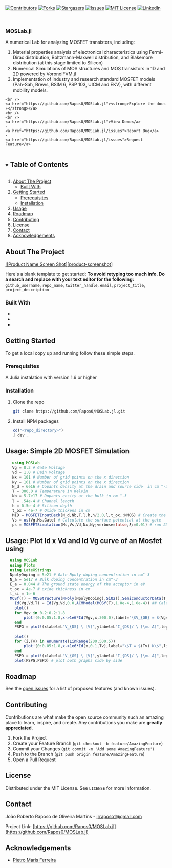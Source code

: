 <!--
*** Thanks for checking out the Best-README-Template. If you have a suggestion
*** that would make this better, please fork the repo and create a pull request
*** or simply open an issue with the tag "enhancement".
*** Thanks again! Now go create something AMAZING! :D
***
***
***
*** To avoid retyping too much info. Do a search and replace for the following:
*** github_username, repo_name, twitter_handle, email, project_title, project_description
-->



<!-- PROJECT SHIELDS -->
<!--
*** I'm using markdown "reference style" links for readability.
*** Reference links are enclosed in brackets [ ] instead of parentheses ( ).
*** See the bottom of this document for the declaration of the reference variables
*** for contributors-url, forks-url, etc. This is an optional, concise syntax you may use.
*** https://www.markdownguide.org/basic-syntax/#reference-style-links
-->
[![Contributors][contributors-shield]][contributors-url]
[![Forks][forks-shield]][forks-url]
[![Stargazers][stars-shield]][stars-url]
[![Issues][issues-shield]][issues-url]
[![MIT License][license-shield]][license-url]
[![LinkedIn][linkedin-shield]][linkedin-url]



<!-- PROJECT LOGO -->
<br />

  ### MOSLab.jl

  A numerical Lab for analyzing MOSFET transistors, including:
  
  1.	Material properties analysis of electronical characteristics using Fermi-Dirac distribution, Boltzmann-Maxwell distribution, and Blakemore distribution (at this stage limited to Silicon)
  2.	Numerical Simulations of MOS structures and MOS transistors in 1D and 2D powered by VoronoiFVM.jl
  3.	Implementation of industry and research standard MOSFET models (Pah-Sah, Brews, BSIM 6, PSP 103, UICM and EKV), with different mobility models.

    <br />
    <a href="https://github.com/Rapos0/MOSLab.jl"><strong>Explore the docs »</strong></a>
    <br />
    <br />
    <a href="https://github.com/Rapos0/MOSLab.jl">View Demo</a>
    ·
    <a href="https://github.com/Rapos0/MOSLab.jl/issues">Report Bug</a>
    ·
    <a href="https://github.com/Rapos0/MOSLab.jl/issues">Request Feature</a>
  </p>
</p>



<!-- TABLE OF CONTENTS -->
<details open="open">
  <summary><h2 style="display: inline-block">Table of Contents</h2></summary>
  <ol>
    <li>
      <a href="#about-the-project">About The Project</a>
      <ul>
        <li><a href="#built-with">Built With</a></li>
      </ul>
    </li>
    <li>
      <a href="#getting-started">Getting Started</a>
      <ul>
        <li><a href="#prerequisites">Prerequisites</a></li>
        <li><a href="#installation">Installation</a></li>
      </ul>
    </li>
    <li><a href="#usage">Usage</a></li>
    <li><a href="#roadmap">Roadmap</a></li>
    <li><a href="#contributing">Contributing</a></li>
    <li><a href="#license">License</a></li>
    <li><a href="#contact">Contact</a></li>
    <li><a href="#acknowledgements">Acknowledgements</a></li>
  </ol>
</details>



<!-- ABOUT THE PROJECT -->
## About The Project

[![Product Name Screen Shot][product-screenshot]](https://example.com)

Here's a blank template to get started:
**To avoid retyping too much info. Do a search and replace with your text editor for the following:**
`github_username`, `repo_name`, `twitter_handle`, `email`, `project_title`, `project_description`


### Built With

* []()
* []()
* []()



<!-- GETTING STARTED -->
## Getting Started

To get a local copy up and running follow these simple steps.

### Prerequisites

A Julia instalation with version 1.6 or higher
### Installation

1. Clone the repo
   ```sh
   git clone https://github.com/Rapos0/MOSLab.jl.git
   ```
2. Install NPM packages
   ```julia
   cd("<repo_directory>")
   ] dev .
   ```



<!-- USAGE EXAMPLES -->
## Usage: Simple 2D MOSFET Simulation 
 ```julia
    using MOSLab
    Vg = 0.3 # Gate Voltage
    Vd = 1.0 # Dain Voltage
    Nx = 101 # Number of grid points on the x direction
    Ny = 101 # Number of grid points on the x direction
    N_d = 6e16 # Dopants density at the drain and source side  in cm ^-3
    T = 300.0 # Temperature in Kelvin
    Nb = 5.7e17 # Dopants ensity at the bulk in cm ^-3
    l = .54e-4 # Channel length
    h = 0.5e-4 # Silicon depth
    t_ox = 4e-7 # Oxide thickens in cm
    MID = MOSFETInputDeck(N_d,Nb,T,l,h,h/2.0,l,t_ox,:NMOS) # Create the input deck for an NMOS transistor
    Vs = ψs(Vg,Ms.Gate) # Calculate the surface potential at the gate
    ps = MOSFETSimulation(Ms,Vs,Vd,Nx,Ny;verbose=false,ξ₀=0.01) # run 2D MOSFET simulation
   ```
## Usage: Plot Id x Vd and Id Vg curve of an Mosfet using 

```julia
  using MOSLab
  using Plots
  using LateXStrings
  NpolyDoping = 5e21 # Gate Npoly doping concentration in cm^-3
  N_a = 5e17 # Bulk doping concentration in cm^-3
  E_a = 0.044 # The ground state energy of the acceptor in eV
  t_ox = 4e-7 # oxide thickness in cm
  t_si = 1e-6
  MOSf(T) = MOSStructure(NPoly(NpolyDoping),SiO2(),SemiconductorData(T,BoltzmanDist(),PSilicon(N_a,E_a)),t_ox,t_si) ## Calculate Parameters of a MOS Structure the given parameters using Boltzman Distribution at temperature T 
	Id(Vg,Vd,T) = Id(Vg,Vd,0.0,ACMModel(MOSf(T),1.0e-4,1.0e-4)) ## Calculate the Current using the ACM Model of a transistor having the parameters from MOSf(T) and W =1.0 um, L = 1.0 um, similar contructors are available for the other models
	plot()
	for Vgv in 0.2:0.2:1.8
		plot!(0:0.05:1.8,x->1e6*Id(Vgv,x,300.0),label="\$V_{GB} = $(Vgv) V\$") # plot Id, Vd characteristics for different VGB
	end
	PSPG = plot!(xlabel=L"V_{DS} \ [V]",ylabel=L"I_{DS}/ \ [\mu A]",legend=:topleft)
	
	plot()
	for (i,Tv) in enumerate(LinRange(200,500,5))
		plot!(0:0.05:1.8,x->1e6*Id(x,0.1,Tv),label="\$T = $(Tv) K\$",linecolor=CList2[i]) # plot Id, Vg characteristics for different Temperatures
	end
	PSPD = plot!(xlabel=L"V_{GS} \ [V]",ylabel=L"I_{DS}/ \ [\mu A]",legend=:topleft)
	plot(PSPG,PSPD) # plot both graphs side by side
```



<!-- ROADMAP -->
## Roadmap

See the [open issues](https://github.com/Rapos0/MOSLab.jl/issues) for a list of proposed features (and known issues).



<!-- CONTRIBUTING -->
## Contributing

Contributions are what make the open source community such an amazing place to learn, inspire, and create. Any contributions you make are **greatly appreciated**.

1. Fork the Project
2. Create your Feature Branch (`git checkout -b feature/AmazingFeature`)
3. Commit your Changes (`git commit -m 'Add some AmazingFeature'`)
4. Push to the Branch (`git push origin feature/AmazingFeature`)
5. Open a Pull Request



<!-- LICENSE -->
## License

Distributed under the MIT License. See `LICENSE` for more information.



<!-- CONTACT -->
## Contact

João Roberto Raposo de Oliveira Martins - jrraposo1@gmail.com

Project Link: [https://github.com/Rapos0/MOSLab.jl](https://github.com/Rapos0/MOSLab.jl)



<!-- ACKNOWLEDGEMENTS -->
## Acknowledgements

* [Pietro Maris Ferreira](https://github.com/DrPiBlacksmith)





<!-- MARKDOWN LINKS & IMAGES -->
<!-- https://www.markdownguide.org/basic-syntax/#reference-style-links -->
[contributors-shield]: https://img.shields.io/github/contributors/github_username/repo.svg?style=for-the-badge
[contributors-url]: https://github.com/Rapos0/MOSLab.jl/graphs/contributors
[forks-shield]: https://img.shields.io/github/forks/github_username/repo.svg?style=for-the-badge
[forks-url]: https://github.com/Rapos0/MOSLab.jl/network/members
[stars-shield]: https://img.shields.io/github/stars/github_username/repo.svg?style=for-the-badge
[stars-url]: https://github.com/Rapos0/MOSLab.jl/stargazers
[issues-shield]: https://img.shields.io/github/issues/github_username/repo.svg?style=for-the-badge
[issues-url]: https://github.com/Rapos0/MOSLab.jl/issues
[license-shield]: https://img.shields.io/github/license/github_username/repo.svg?style=for-the-badge
[license-url]: https://github.com/Rapos0/MOSLab.jl/blob/master/LICENSE.txt
[linkedin-shield]: https://img.shields.io/badge/-LinkedIn-black.svg?style=for-the-badge&logo=linkedin&colorB=555
[linkedin-url]: https://linkedin.com/in/github_username
